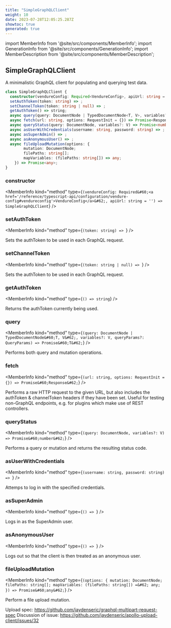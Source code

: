 ```yaml
---
title: "SimpleGraphQLClient"
weight: 10
date: 2023-07-28T12:05:25.287Z
showtoc: true
generated: true
---
```

<!-- This file was generated from the Vendure source. Do not modify. Instead, re-run the "docs:build" script -->
import MemberInfo from '@site/src/components/MemberInfo';
import GenerationInfo from '@site/src/components/GenerationInfo';
import MemberDescription from '@site/src/components/MemberDescription';


## SimpleGraphQLClient

<GenerationInfo sourceFile="packages/testing/src/simple-graphql-client.ts" sourceLine="40" packageName="@vendure/testing" />

A minimalistic GraphQL client for populating and querying test data.

```ts title="Signature"
class SimpleGraphQLClient {
  constructor(vendureConfig: Required<VendureConfig>, apiUrl: string = '')
  setAuthToken(token: string) => ;
  setChannelToken(token: string | null) => ;
  getAuthToken() => string;
  async query(query: DocumentNode | TypedDocumentNode<T, V>, variables?: V, queryParams?: QueryParams) => Promise<T>;
  async fetch(url: string, options: RequestInit = {}) => Promise<Response>;
  async queryStatus(query: DocumentNode, variables?: V) => Promise<number>;
  async asUserWithCredentials(username: string, password: string) => ;
  async asSuperAdmin() => ;
  async asAnonymousUser() => ;
  async fileUploadMutation(options: {
        mutation: DocumentNode;
        filePaths: string[];
        mapVariables: (filePaths: string[]) => any;
    }) => Promise<any>;
}
```

<div className="members-wrapper">

### constructor

<MemberInfo kind="method" type={`(vendureConfig: Required&#60;<a href='/reference/typescript-api/configuration/vendure-config#vendureconfig'>VendureConfig</a>&#62;, apiUrl: string = '') => SimpleGraphQLClient`}   />


### setAuthToken

<MemberInfo kind="method" type={`(token: string) => `}   />

Sets the authToken to be used in each GraphQL request.
### setChannelToken

<MemberInfo kind="method" type={`(token: string | null) => `}   />

Sets the authToken to be used in each GraphQL request.
### getAuthToken

<MemberInfo kind="method" type={`() => string`}   />

Returns the authToken currently being used.
### query

<MemberInfo kind="method" type={`(query: DocumentNode | TypedDocumentNode&#60;T, V&#62;, variables?: V, queryParams?: QueryParams) => Promise&#60;T&#62;`}   />

Performs both query and mutation operations.
### fetch

<MemberInfo kind="method" type={`(url: string, options: RequestInit = {}) => Promise&#60;Response&#62;`}   />

Performs a raw HTTP request to the given URL, but also includes the authToken & channelToken
headers if they have been set. Useful for testing non-GraphQL endpoints, e.g. for plugins
which make use of REST controllers.
### queryStatus

<MemberInfo kind="method" type={`(query: DocumentNode, variables?: V) => Promise&#60;number&#62;`}   />

Performs a query or mutation and returns the resulting status code.
### asUserWithCredentials

<MemberInfo kind="method" type={`(username: string, password: string) => `}   />

Attemps to log in with the specified credentials.
### asSuperAdmin

<MemberInfo kind="method" type={`() => `}   />

Logs in as the SuperAdmin user.
### asAnonymousUser

<MemberInfo kind="method" type={`() => `}   />

Logs out so that the client is then treated as an anonymous user.
### fileUploadMutation

<MemberInfo kind="method" type={`(options: {         mutation: DocumentNode;         filePaths: string[];         mapVariables: (filePaths: string[]) =&#62; any;     }) => Promise&#60;any&#62;`}   />

Perform a file upload mutation.

Upload spec: https://github.com/jaydenseric/graphql-multipart-request-spec
Discussion of issue: https://github.com/jaydenseric/apollo-upload-client/issues/32


</div>
